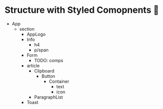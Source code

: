 # Structure with Styled Comopnents 💅

* App
  * section
    * AppLogo
    * Info
      * h4
      * p/span
    * Form
      * TODO: comps
    * article
      * Clipboard
        * Button
          * Container
            * text
            * icon
      * ParagraphList
    * Toast
